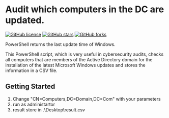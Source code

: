 # Audit which computers in the DC are updated.

[![GitHub license](https://img.shields.io/github/license/YourUsername/YourRepositoryName)](https://github.com/YourUsername/YourRepositoryName/LICENSE)
[![GitHub stars](https://img.shields.io/github/stars/YourUsername/YourRepositoryName)](https://github.com/YourUsername/YourRepositoryName/stargazers)
[![GitHub forks](https://img.shields.io/github/forks/YourUsername/YourRepositoryName)](https://github.com/YourUsername/YourRepositoryName/network)

PowerShell returns the last update time of Windows.

This PowerShell script, which is very useful in cybersecurity audits, checks all computers that are members of the Active Directory domain for the installation of the latest Microsoft Windows updates and stores the information in a CSV file.

## Getting Started
1. Change "CN=Computers,DC=Domain,DC=Com" with your parameters
2. run as administartor
3. result store in .\Desktop\result.csv 

